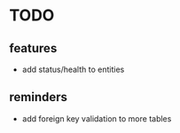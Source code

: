 # TODO
## features
* add status/health to entities

## reminders
* add foreign key validation to more tables
